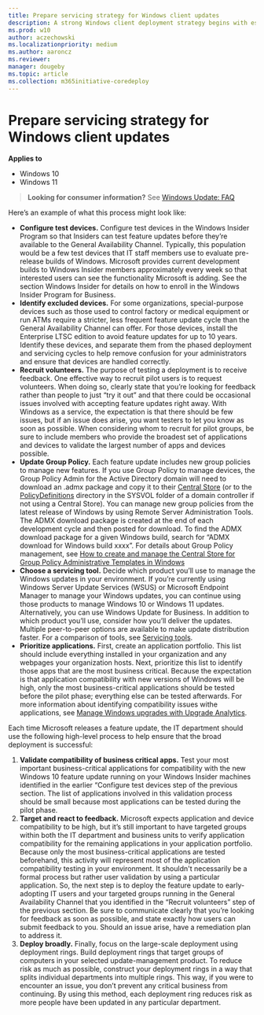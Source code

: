 ```yaml
---
title: Prepare servicing strategy for Windows client updates
description: A strong Windows client deployment strategy begins with establishing a simple, repeatable process for testing and deploying each feature update. 
ms.prod: w10
author: aczechowski
ms.localizationpriority: medium
ms.author: aaroncz
ms.reviewer: 
manager: dougeby
ms.topic: article
ms.collection: m365initiative-coredeploy
---
```


# Prepare servicing strategy for Windows client updates


**Applies to**

- Windows 10
- Windows 11


> **Looking for consumer information?** See [Windows Update: FAQ](https://support.microsoft.com/help/12373/windows-update-faq) 

Here’s an example of what this process might look like:

- **Configure test devices.** Configure test devices in the Windows Insider Program so that Insiders can test feature updates before they’re available to the General Availability Channel. Typically, this population would be a few test devices that IT staff members use to evaluate pre-release builds of Windows. Microsoft provides current development builds to Windows Insider members approximately every week so that interested users can see the functionality Microsoft is adding. See the section Windows Insider for details on how to enroll in the Windows Insider Program for Business.
- **Identify excluded devices.** For some organizations, special-purpose devices such as those used to control factory or medical equipment or run ATMs require a stricter, less frequent feature update cycle than the General Availability Channel can offer. For those devices, install the Enterprise LTSC edition to avoid feature updates for up to 10 years. Identify these devices, and separate them from the phased deployment and servicing cycles to help remove confusion for your administrators and ensure that devices are handled correctly. 
- **Recruit volunteers.** The purpose of testing a deployment is to receive feedback. One effective way to recruit pilot users is to request volunteers. When doing so, clearly state that you’re looking for feedback rather than people to just “try it out” and that there could be occasional issues involved with accepting feature updates right away. With Windows as a service, the expectation is that there should be few issues, but if an issue does arise, you want testers to let you know as soon as possible. When considering whom to recruit for pilot groups, be sure to include members who provide the broadest set of applications and devices to validate the largest number of apps and devices possible.
- **Update Group Policy.** Each feature update includes new group policies to manage new features. If you use Group Policy to manage devices, the Group Policy Admin for the Active Directory domain will need to download an .admx package and copy it to their [Central Store](/troubleshoot/windows-server/group-policy/create-central-store-domain-controller) (or to the [PolicyDefinitions](/previous-versions/dotnet/articles/bb530196(v=msdn.10)) directory in the SYSVOL folder of a domain controller if not using a Central Store). You can manage new group policies from the latest release of Windows by using Remote Server Administration Tools. The ADMX download package is created at the end of each development cycle and then posted for download. To find the ADMX download package for a given Windows build, search for “ADMX download for Windows build xxxx”. For details about Group Policy management, see [How to create and manage the Central Store for Group Policy Administrative Templates in Windows](/troubleshoot/windows-client/group-policy/create-and-manage-central-store)
- **Choose a servicing tool.** Decide which product you’ll use to manage the Windows updates in your environment. If you’re currently using Windows Server Update Services (WSUS) or Microsoft Endpoint Manager to manage your Windows updates, you can continue using those products to manage Windows 10 or Windows 11 updates. Alternatively, you can use Windows Update for Business. In addition to which product you’ll use, consider how you’ll deliver the updates. Multiple peer-to-peer options are available to make update distribution faster. For a comparison of tools, see [Servicing tools](waas-overview.md#servicing-tools).
- **Prioritize applications.** First, create an application portfolio. This list should include everything installed in your organization and any webpages your organization hosts. Next, prioritize this list to identify those apps that are the most business critical. Because the expectation is that application compatibility with new versions of Windows will be high, only the most business-critical applications should be tested before the pilot phase; everything else can be tested afterwards. For more information about identifying compatibility issues withe applications, see [Manage Windows upgrades with Upgrade Analytics](/mem/configmgr/desktop-analytics/overview). 


Each time Microsoft releases a feature update, the IT department should use the following high-level process to help ensure that the broad deployment is successful:

1. **Validate compatibility of business critical apps.** Test your most important business-critical applications for compatibility with the new Windows 10 feature update running on your Windows Insider machines identified in the earlier “Configure test devices step of the previous section. The list of applications involved in this validation process should be small because most applications can be tested during the pilot phase.
2. **Target and react to feedback.** Microsoft expects application and device compatibility to be high, but it’s still important to have targeted groups within both the IT department and business units to verify application compatibility for the remaining applications in your application portfolio. Because only the most business-critical applications are tested beforehand, this activity will represent most of the application compatibility testing in your environment. It shouldn't necessarily be a formal process but rather user validation by using a particular application. So, the next step is to deploy the feature update to early-adopting IT users and your targeted groups running in the General Availability Channel that you identified in the “Recruit volunteers” step of the previous section. Be sure to communicate clearly that you’re looking for feedback as soon as possible, and state exactly how users can submit feedback to you. Should an issue arise, have a remediation plan to address it. 
3. **Deploy broadly.** Finally, focus on the large-scale deployment using deployment rings. Build deployment rings that target groups of computers in your selected update-management product. To reduce risk as much as possible, construct your deployment rings in a way that splits individual departments into multiple rings. This way, if you were to encounter an issue, you don’t prevent any critical business from continuing. By using this method, each deployment ring reduces risk as more people have been updated in any particular department. 



